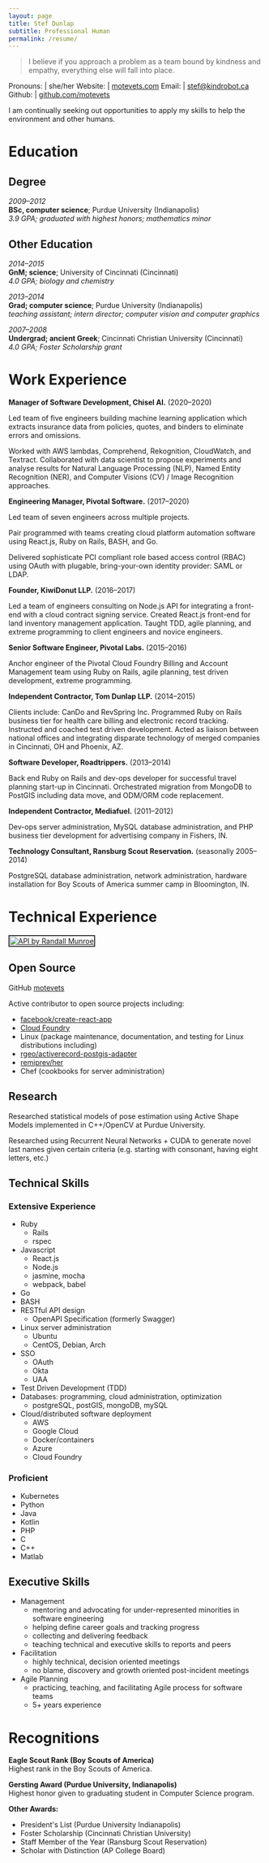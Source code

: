 ```yaml
---
layout: page
title: Stef Dunlap
subtitle: Professional Human
permalink: /resume/
---
```


> I believe if you approach a problem as a team bound by kindness and empathy, everything else will fall into place.

Pronouns: | she/her
Website:  | [motevets.com](https://motevets.com)
Email:    | stef@kindrobot.ca
Github:   | [github.com/motevets](https://github.com/motevets)

I am continually seeking out opportunities to apply my skills to help the environment and other humans.

Education
=========

Degree
------
*2009–2012*  
**BSc, computer science**; Purdue University (Indianapolis)  
*3.9 GPA; graduated with highest honors; mathematics minor*

Other Education
---------------
*2014–2015*  
**GnM; science**; University of Cincinnati (Cincinnati)  
*4.0 GPA; biology and chemistry*

*2013–2014*  
**Grad; computer science**; Purdue University (Indianapolis)  
*teaching assistant; intern director; computer vision and computer graphics*

*2007–2008*  
**Undergrad; ancient Greek**; Cincinnati Christian University (Cincinnati)  
*4.0 GPA; Foster Scholarship grant*

Work Experience
===============

**Manager of Software Development, Chisel AI.** (2020–2020)

Led team of five engineers building machine learning application which extracts insurance data from policies, quotes,
and binders to eliminate errors and omissions.

Worked with AWS lambdas, Comprehend, Rekognition, CloudWatch, and Textract. Collaborated with data scientist to
propose experiments and analyse results for Natural Language Processing (NLP), Named Entity Recognition (NER), and
Computer Visions (CV) / Image Recognition approaches.

**Engineering Manager, Pivotal Software.** (2017–2020)

Led team of seven engineers across multiple projects.

Pair programmed with teams creating cloud platform automation software using React.js, Ruby on Rails, BASH, and Go.

Delivered sophisticate PCI compliant role based access control (RBAC) using OAuth with plugable, bring-your-own
identity provider: SAML or LDAP.

**Founder, KiwiDonut LLP.** (2016–2017)

Led a team of engineers consulting on Node.js API for integrating a front-end with a cloud contract signing service.
Created React.js front-end for land inventory management application. Taught TDD, agile planning, and extreme
programming to client engineers and novice engineers.

**Senior Software Engineer, Pivotal Labs.** (2015–2016)

Anchor engineer of the Pivotal Cloud Foundry Billing and Account Management team using Ruby on Rails, agile planning,
test driven development, extreme programming.

**Independent Contractor, Tom Dunlap LLP.** (2014–2015)

Clients include: CanDo and RevSpring Inc. Programmed Ruby on Rails business tier for health care billing and
electronic record tracking. Instructed and coached test driven development. Acted as liaison between national offices
and integrating disparate technology of merged companies in Cincinnati, OH and Phoenix, AZ.

**Software Developer, Roadtrippers.** (2013–2014)

Back end Ruby on Rails and dev-ops developer for successful travel planning start-up in Cincinnati. Orchestrated
migration from MongoDB to PostGIS including data move, and ODM/ORM code replacement.

**Independent Contractor, Mediafuel.** (2011–2012)

Dev-ops server administration, MySQL database administration, and PHP business tier development for advertising
company in Fishers, IN.

**Technology Consultant, Ransburg Scout Reservation.** (seasonally 2005–2014)

PostgreSQL database administration, network administration, hardware installation for Boy Scouts of America summer
camp in Bloomington, IN.


Technical Experience
====================

<a href="https://xkcd.com/1481/">
  <img
    style="border: solid 2px #333;padding: 1px;background: #fff;margin: initial;display: initial;max-width: initial;"
    src="http://imgs.xkcd.com/comics/api.png"
    alt="API by Randall Munroe"
    title="ACCESS LIMITS: Clients may maintain connections to the server for no more than 86,400 seconds per day. If you need additional time, you may contact IERS to file a request for up to one additional second."
  />
</a>

Open Source
-----------
GitHub [motevets](https://github.com/motevets)

Active contributor to open source projects including:
* [facebook/create-react-app](https://github.com/facebook/create-react-app)
* [Cloud Foundry](https://github.com/cloudfoundry)
* Linux (package maintenance, documentation, and testing for Linux distributions including)
* [rgeo/activerecord-postgis-adapter](https://github.com/rgeo/activerecord-postgis-adapter)
* [remiprev/her](https://github.com/remiprev/her)
* Chef (cookbooks for server administration)

Research
--------
Researched statistical models of pose estimation using Active Shape Models implemented in C++/OpenCV at Purdue
University.

Researched using Recurrent Neural Networks + CUDA to generate novel last names given certain criteria (e.g. starting
with consonant, having eight letters, etc.)

Technical Skills
----------------
### Extensive Experience
* Ruby  
  * Rails
  * rspec
* Javascript  
  * React.js
  * Node.js
  * jasmine, mocha
  * webpack, babel
* Go
* BASH
* RESTful API design  
  * OpenAPI Specification (formerly Swagger)
* Linux server administration  
  * Ubuntu
  * CentOS, Debian, Arch
* SSO
  * OAuth
  * Okta
  * UAA
* Test Driven Development (TDD)
* Databases: programming, cloud administration, optimization
  * postgreSQL, postGIS, mongoDB, mySQL
* Cloud/distributed software deployment
  * AWS
  * Google Cloud
  * Docker/containers
  * Azure
  * Cloud Foundry

### Proficient
* Kubernetes
* Python
* Java
* Kotlin
* PHP
* C
* C++
* Matlab

Executive Skills
----------------
* Management
  * mentoring and advocating for under-represented minorities in software engineering
  * helping define career goals and tracking progress
  * collecting and delivering feedback
  * teaching technical and executive skills to reports and peers
* Facilitation
  * highly technical, decision oriented meetings
  * no blame, discovery and growth oriented post-incident meetings
* Agile Planning
  * practicing, teaching, and facilitating Agile process for software teams
  * 5+ years experience

Recognitions
============

**Eagle Scout Rank (Boy Scouts of America)**  
Highest rank in the Boy Scouts of America.

**Gersting Award (Purdue University, Indianapolis)**  
Highest honor given to graduating student in Computer Science program.

**Other Awards:**

-  President's List (Purdue University Indianapolis)
-  Foster Scholarship (Cincinnati Christian University)
-  Staff Member of the Year (Ransburg Scout Reservation)
-  Scholar with Distinction (AP College Board)
